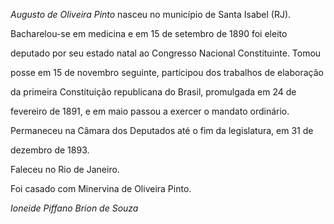 

*Augusto de Oliveira Pinto* nasceu no município de Santa Isabel (RJ).



Bacharelou-se em medicina e em 15 de setembro de 1890 foi eleito

deputado por seu estado natal ao Congresso Nacional Constituinte. Tomou

posse em 15 de novembro seguinte, participou dos trabalhos de elaboração

da primeira Constituição republicana do Brasil, promulgada em 24 de

fevereiro de 1891, e em maio passou a exercer o mandato ordinário.

Permaneceu na Câmara dos Deputados até o fim da legislatura, em 31 de

dezembro de 1893.



Faleceu no Rio de Janeiro.



Foi casado com Minervina de Oliveira Pinto.



*Ioneide Piffano Brion de Souza*




